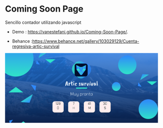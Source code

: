 # Coming Soon Page
Sencillo contador utilizando javascript 
* Demo : https://vanestefani.github.io/Coming-Soon-Page/.

* Behance :https://www.behance.net/gallery/103029129/Cuenta-regresiva-artic-survival

![pantallazo](pantallaso/pantalalzo.png)